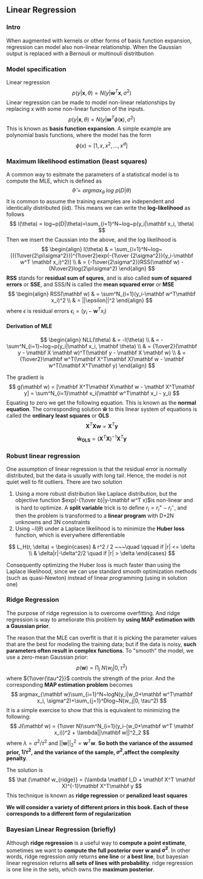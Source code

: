 ## 	Linear Regression

### Intro

When augmented with kernels or other forms of basis function expansion, regression can model also non-linear relationship. When the Gaussian output is replaced with a Bernouli or multinouli distritbution

### Model specification

Linear regression
$$
p(y|\mathbf x, \theta) = N(y|\mathbf w^T \mathbf x, \sigma^2)
$$
Linear regression can be made to model non-linear relationships by replacing x with some non-linear function of the inputs.
$$
p(y|\mathbf x, \theta) = N(y|\mathbf w^T \phi(\mathbf x), \sigma^2)
$$
This is known as **basis function expansion**. A simple example are polynomial basis functions, where the model has the form 
$$
\phi(x) = [1, x, x^2, ..., x^d]
$$

### Maximum likelihood estimation (least squares)

A common way to esitmate the parameters of a statistical model is to compute the MLE, which is defined as 
$$
\hat \theta = argmax_\theta ~ log ~p(D|\theta)
$$
It is common to assume the training examples are independent and identically distributed (iid). This means we can write the **log-likelihood** as follows
$$
l(\theta) = log~p(D|\theta)=\sum_{i=1}^N~log~p(y_i|\mathbf x_i, \theta)
$$
Then we insert the Caussian into the above, and the log likelihood is
$$
\begin{align} l(\theta) & = \sum_{i=1}^N~log~[({1\over{2\pi\sigma^2}})^{1\over2}exp(-{1\over {2\sigma^2}}(y_i-\mathbf w^T \mathbf x_i)^2)] \\
& = {-1\over{2\sigma^2}}RSS(\mathbf w) - {N\over2}log(2\pi\sigma^2)
\end{align}
$$
**RSS** stands for **residual sum of squres**, and is also called **sum of squared errors** or **SSE**, and SSS/N is called the **mean squared error** or **MSE**
$$
\begin{align} RSS(\mathbf w) &  = \sum^N_{i=1}(y_i-\mathbf w^T\mathbf x_i)^2 \\
& = ||\epsilon||^2
\end{align}
$$
where $\epsilon$ is residual errors $\epsilon_i = (y_i - \mathbf w^Tx_i)$

#### Derivation of MLE

$$
\begin{align} NLL(\theta) 
& = -l(\theta) \\
& = -\sum^N_{i=1}~log~p(y_i|\mathbf x_i, \mathbf \theta) \\
& = {1\over2}(\mathbf y - \mathbf X \mathbf w)^T(\mathbf y - \mathbf X \mathbf w) \\
& = {1\over2}\mathbf w^T(\mathbf X^T\mathbf X)\mathbf w - \mathbf w^T(\mathbf X^T\mathbf y)
\end{align}
$$

The gradient is 
$$
g(\mathbf w) = [\mathbf X^T\mathbf X\mathbf w - \mathbf X^T\mathbf y] = \sum^N_{i=1}\mathbf x_i(\mathbf w^T\mathbf x_i - y_i)
$$
Equating to zero we get the following equation. This is known as the **normal equation**. The corresponding solution $\mathbf {\hat w}$ to this linear system of equations is called the **ordinary least squares** or **OLS**
$$
\mathbf X^T \mathbf X \mathbf w = \mathbf X^T\mathbf y
$$

$$
\mathbf {\hat w_{OLS}} = (\mathbf X^T \mathbf X)^{-1}\mathbf X^T\mathbf y
$$

### Robust linear regression

One assumption of linear regression is that the residual error is normally distributed, but the data is usually with long tail. Hence, the model is not quiet well to fit outliers. There are two solution

1.  Using a more robust distribution like Laplace distribution, but the objective function $exp(-{1\over b}|y-\mathbf w^T x)$is non-linear and is hard to optimize. A **split variable** trick is to define $r_i = r_i^+ - r_i^-$, and then the problem is transformed to a **linear program** with D+2N unknowns and 3N constraints
2.  Using $-l(\theta)$ under a Laplace likelihood is to minimize the **Huber loss** function, which is everywhere differentiable 

$$
L_H(r, \delta) = \begin{cases} & r^2 / 2 ~~~\quad \qquad if |r| <= \delta \\
& \delta|r|-\delta^2/2 \quad if |r| > \delta
\end{cases}
$$

Consequently optimizing the Huber loss is much faster than using the Laplace likelihood, since we can use standard smooth optimization methods (such as quasi-Newton) instead of linear programming (using in solution one)

### Ridge Regression

The purpose of ridge regression is to overcome overfitting. And ridge regression is way to ameliorate this problem by **using MAP estimation with a Gaussian prior**.

The reason that the MLE can overfit is that it is picking the parameter values that are the best for modeling the training data; but if the data is noisy, **such parameters often result in complex functions**. To "smooth" the model, we use a zero-mean Gaussian prior:
$$
p(\mathbf w) = \prod_j~N(w_j|0, \tau^2)
$$
where ${1\over{\tau^2}}$ controls the strength of the prior. And the corresponding **MAP estimation problem** becomes
$$
argmax_{\mathbf w}\sum_{i=1}^N~logN(y_i|w_0+\mathbf w^T\mathbf x_i, \sigma^2)+\sum_{j=1}^Dlog~N(w_j|0, \tau^2)
$$
It is a simple exercise to show that this is equivalent to minimizing the following:
$$
J(\mathbf w) = {1\over N}\sum^N_{i=1}(y_i-(w_0+\mathbf w^T \mathbf x_i))^2 + \lambda||\mathbf w||^2_2
$$
where $\lambda = \sigma^2/\tau^2$ and $||\mathbf w||^2_2=\mathbf w^T\mathbf w$. **So both the variance of the assumed prior, $1 / \tau^2$, and the variance of the sample, $\sigma^2$,affect the complexity penalty**.

The solution is
$$
\hat {\mathbf w_{ridge}} = (\lambda \mathbf I_D + \mathbf X^T \mathbf X)^{-1}\mathbf X^T\mathbf y
$$
This technique is known as **ridge regression** or **penalized least squares**

**We will consider a variety of different priors in this book. Each of these corresponds to a different form of regularization**

### Bayesian Linear Regression (briefly)

Although **ridge regression** is a useful way to **compute a point estimate**, sometimes we want to **compute the full posterior over $\mathbf w$ and $\mathbf \sigma^2$**. In other words, ridge regression only returns **one line** or **a best line**, but bayesian linear regression returns **all sets of lines with probability**. ridge regression is one line in the sets, which owns the **maximum posterior**.

